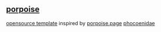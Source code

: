 ## [porpoise](https://s9a.page/porpoise)

[opensource template](https://s9a.page/oracle) inspired by [porpoise.page](https://porpoise.page) [phocoenidae](https://github.com/s9a/phocoenidae)
